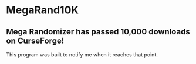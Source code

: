 # MegaRand10K

## Mega Randomizer has passed 10,000 downloads on CurseForge!

This program was built to notify me when it reaches that point.
